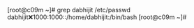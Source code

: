 [root@c09m ~]# grep dabhijit /etc/passwd
dabhijit:x:1000:1000::/home/dabhijit:/bin/bash
[root@c09m ~]# 

